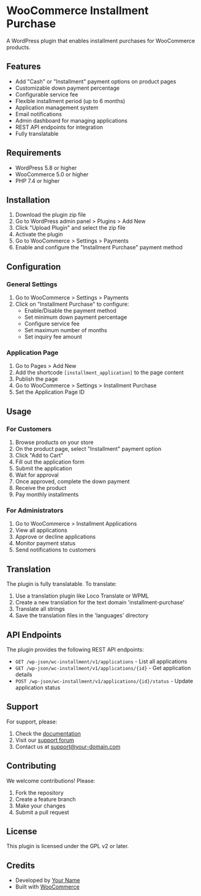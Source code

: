 # WooCommerce Installment Purchase

A WordPress plugin that enables installment purchases for WooCommerce products.

## Features

- Add "Cash" or "Installment" payment options on product pages
- Customizable down payment percentage
- Configurable service fee
- Flexible installment period (up to 6 months)
- Application management system
- Email notifications
- Admin dashboard for managing applications
- REST API endpoints for integration
- Fully translatable

## Requirements

- WordPress 5.8 or higher
- WooCommerce 5.0 or higher
- PHP 7.4 or higher

## Installation

1. Download the plugin zip file
2. Go to WordPress admin panel > Plugins > Add New
3. Click "Upload Plugin" and select the zip file
4. Activate the plugin
5. Go to WooCommerce > Settings > Payments
6. Enable and configure the "Installment Purchase" payment method

## Configuration

### General Settings

1. Go to WooCommerce > Settings > Payments
2. Click on "Installment Purchase" to configure:
   - Enable/Disable the payment method
   - Set minimum down payment percentage
   - Configure service fee
   - Set maximum number of months
   - Set inquiry fee amount

### Application Page

1. Go to Pages > Add New
2. Add the shortcode `[installment_application]` to the page content
3. Publish the page
4. Go to WooCommerce > Settings > Installment Purchase
5. Set the Application Page ID

## Usage

### For Customers

1. Browse products on your store
2. On the product page, select "Installment" payment option
3. Click "Add to Cart"
4. Fill out the application form
5. Submit the application
6. Wait for approval
7. Once approved, complete the down payment
8. Receive the product
9. Pay monthly installments

### For Administrators

1. Go to WooCommerce > Installment Applications
2. View all applications
3. Approve or decline applications
4. Monitor payment status
5. Send notifications to customers

## Translation

The plugin is fully translatable. To translate:

1. Use a translation plugin like Loco Translate or WPML
2. Create a new translation for the text domain 'installment-purchase'
3. Translate all strings
4. Save the translation files in the 'languages' directory

## API Endpoints

The plugin provides the following REST API endpoints:

- `GET /wp-json/wc-installment/v1/applications` - List all applications
- `GET /wp-json/wc-installment/v1/applications/{id}` - Get application details
- `POST /wp-json/wc-installment/v1/applications/{id}/status` - Update application status

## Support

For support, please:

1. Check the [documentation](https://your-domain.com/docs)
2. Visit our [support forum](https://your-domain.com/support)
3. Contact us at support@your-domain.com

## Contributing

We welcome contributions! Please:

1. Fork the repository
2. Create a feature branch
3. Make your changes
4. Submit a pull request

## License

This plugin is licensed under the GPL v2 or later.

## Credits

- Developed by [Your Name](https://your-domain.com)
- Built with [WooCommerce](https://woocommerce.com) 